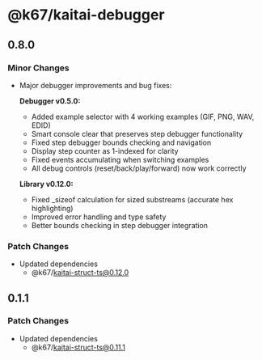 # @k67/kaitai-debugger

## 0.8.0

### Minor Changes

- Major debugger improvements and bug fixes:

  **Debugger v0.5.0:**
  - Added example selector with 4 working examples (GIF, PNG, WAV, EDID)
  - Smart console clear that preserves step debugger functionality
  - Fixed step debugger bounds checking and navigation
  - Display step counter as 1-indexed for clarity
  - Fixed events accumulating when switching examples
  - All debug controls (reset/back/play/forward) now work correctly

  **Library v0.12.0:**
  - Fixed \_sizeof calculation for sized substreams (accurate hex highlighting)
  - Improved error handling and type safety
  - Better bounds checking in step debugger integration

### Patch Changes

- Updated dependencies
  - @k67/kaitai-struct-ts@0.12.0

## 0.1.1

### Patch Changes

- Updated dependencies
  - @k67/kaitai-struct-ts@0.11.1
